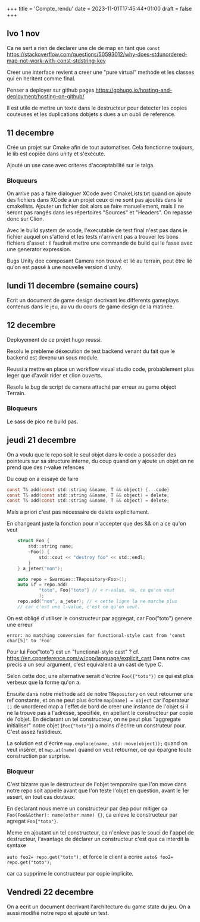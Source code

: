 +++
title = 'Compte_rendu'
date = 2023-11-01T17:45:44+01:00
draft = false
+++

Ivo 1 nov
---

Ca ne sert a rien de declarer une cle de map en tant que 
`const` https://stackoverflow.com/questions/50593012/why-does-stdunordered-map-not-work-with-const-stdstring-key

Creer une interface revient a creer une "pure virtual" 
methode et les classes qui en heritent comme final.

Penser a deployer sur github pages https://gohugo.io/hosting-and-deployment/hosting-on-github/

Il est utile de mettre un texte dans le destructeur pour 
detecter les copies couteuses et les duplications dobjets s
dues a un oubli de reference.

11 decembre
---

Crée un projet sur Cmake afin de tout automatiser. Cela
fonctionne toujours, le lib est copiée dans unity et s'exécute.

Ajouté un use case avec criteres d'acceptabilité sur le taiga.

### Bloqueurs

On arrive pas a faire dialoguer XCode avec CmakeLists.txt
quand on ajoute des fichiers dans XCode a un projet ceux
ci ne sont pas ajoutés dans le cmakelists. Ajouter un fichier
doit alors se faire manuellement, mais il ne seront pas rangés
dans les répertoires "Sources" et "Headers". On repasse donc 
sur Clion.

Avec le build system de xcode, l'executable de test final n'est
pas dans le fichier auquel on s'attend et les tests n'arrivent
pas a trouver les bons fichiers d'asset : il faudrait 
mettre une commande de build qui le fasse avec une generator expression.

Bugs Unity dee composant Camera non trouvé et lié au terrain, peut être 
lié qu'on est passé à une nouvelle version d'unity.

lundi 11 decembre (semaine cours)
---

Ecrit un document de game design decrivant les differents
gameplays contenus dans le jeu, au vu du cours de game 
design de la matinée.

12 decembre
---

Deployement de ce projet hugo reussi.

Resolu le prebleme déxecution de test 
backend venant
du fait que le backend est devenu un sous
module.

Reussi a mettre en place un workflow visual 
studio code, probablement plus leger que
d'avoir rider et clion ouverts.

Resolu le bug de script de camera attaché par
erreur au game object Terrain.

### Bloqueurs

Le sass de pico ne build pas.

jeudi 21 decembre
---

On a voulu que le repo soit le seul objet dans le code
a posseder des pointeurs sur sa structure interne, du coup
quand on y ajoute un objet on ne prend que des r-value
refences

Du coup on a essayé de faire

```c
const T& add(const std::string &&name, T && object) {...code}
const T& add(const std::string &&name, T && object) = delete;
const T& add(const std::string &&name, T && object) = delete;

```

Mais a priori c'est pas nécessaire de delete explicitement.

En changeant juste la fonction pour n'accepter que des  &&
on a ce qu'on veut

```c
    struct Foo {
        std::string name;
        ~Foo() {
            std::cout << "destroy foo" << std::endl;
        }
    } a_jeter("non");

    auto repo = Swarmies::TRepository<Foo>();
    auto &f = repo.add(
            "toto", Foo{"toto"} // < r-value, ok, ce qu'on veut
            );
    repo.add("non", a_jeter); // < cette ligne la ne marche plus 
    // car c'est une l-value, c'est ce qu'on veut.
```

On est obligé d'utiliser le constructeur par aggregat,
car Foo("toto") genere une erreur

```
error: no matching conversion for functional-style cast from 'const char[5]' to 'Foo'
```

Pour lui Foo("toto") est un "functional-style cast" ?
cf. https://en.cppreference.com/w/cpp/language/explicit_cast
Dans notre cas precis a un seul argument, c'est equivalent
a un cast de type C.

Selon cette doc, une alternative serait d'écrire
``Foo({"toto"})`` ce qui est plus verbeux que la 
forme qu'on a.

Ensuite dans notre methode `add` de notre `TRepository`
on veut retourner une ref constante, et on ne peut
plus écrire ``map[name] = object`` car l'operateur
`[]` de unordered map a l'effet de bord de creer
une instance de l'objet si il ne la trouve pas
a l'adresse, specifiée, en apellant le constructeur
par copie de l'objet. En déclarant un tel
constructeur, on ne peut plus "aggregate initialiser"
notre objet (`Foo{"toto"}`) a moins d'écrire un
construteur pour. C'est assez fastidieux.

La solution est d'écrire
``map.emplace(name, std::move(object));`` quand on
veut insérer, et `map.at(name)` quand on veut
retourner, ce qui épargne toute construction
par surprise.

### Bloqueur
C'est bizarre que le destructeur de l'objet temporaire
que l'on move dans notre repo soit appellé
avant que l'on teste l'objet en question, avant le 1er assert,
en tout cas douteux.

En declarant nous meme un constructeur par dep pour mitiger
ca ``Foo(Foo&&other): name(other.name) {}``, ca enleve le
constructeur par agregat `Foo{"toto"}`.

Meme en ajoutant un tel constructeur, ca n'enleve pas
le souci de l'appel de destructeur, l'avantage de déclarer
un constructeur c'est que ca interdit la syntaxe

``auto foo2= repo.get("toto");``
et force le client a ecrire 
``auto& foo2= repo.get("toto");``

car ca supprime le constructeur par copie implicite.

Vendredi 22 decembre
---

On a ecrit un document decrivant l'architecture du game state
du jeu. On a aussi modifié notre repo et ajouté un test.

